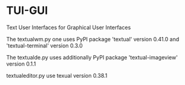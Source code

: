 # TUI-GUI
Text User Interfaces for Graphical User Interfaces

The textualwm.py one uses PyPI package 'textual' version 0.41.0 and 'textual-terminal' version 0.3.0

The textualde.py uses additionally PyPI package 'textual-imageview' version 0.1.1

textualeditor.py use texual version 0.38.1
